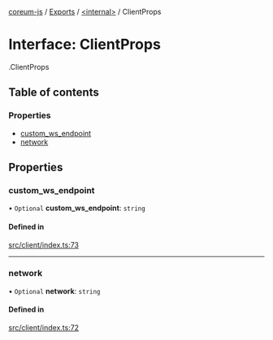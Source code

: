 [coreum-js](../README.md) / [Exports](../modules.md) / [<internal\>](../modules/internal_.md) / ClientProps

# Interface: ClientProps

[<internal>](../modules/internal_.md).ClientProps

## Table of contents

### Properties

- [custom\_ws\_endpoint](internal_.ClientProps.md#custom_ws_endpoint)
- [network](internal_.ClientProps.md#network)

## Properties

### custom\_ws\_endpoint

• `Optional` **custom\_ws\_endpoint**: `string`

#### Defined in

[src/client/index.ts:73](https://github.com/CooperFoundation/coreum-js/blob/e00873a/src/client/index.ts#L73)

___

### network

• `Optional` **network**: `string`

#### Defined in

[src/client/index.ts:72](https://github.com/CooperFoundation/coreum-js/blob/e00873a/src/client/index.ts#L72)
